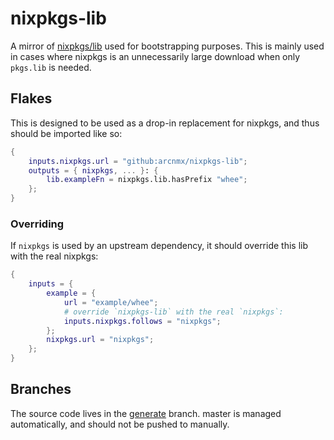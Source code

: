 # nixpkgs-lib

A mirror of [nixpkgs/lib](https://github.com/NixOS/nixpkgs/tree/master/lib) used for bootstrapping
purposes. This is mainly used in cases where nixpkgs is an unnecessarily large download when only
`pkgs.lib` is needed.

## Flakes

This is designed to be used as a drop-in replacement for nixpkgs, and thus should be imported like
so:

```nix
{
	inputs.nixpkgs.url = "github:arcnmx/nixpkgs-lib";
	outputs = { nixpkgs, ... }: {
		lib.exampleFn = nixpkgs.lib.hasPrefix "whee";
	};
}
```

### Overriding

If `nixpkgs` is used by an upstream dependency, it should override this lib with the real nixpkgs:

```nix
{
	inputs = {
		example = {
			url = "example/whee";
			# override `nixpkgs-lib` with the real `nixpkgs`:
			inputs.nixpkgs.follows = "nixpkgs";
		};
		nixpkgs.url = "nixpkgs";
	};
}
```

## Branches

The source code lives in the [generate](https://github.com/arcnmx/nixpkgs-lib/tree/generate) branch.
master is managed automatically, and should not be pushed to manually.
